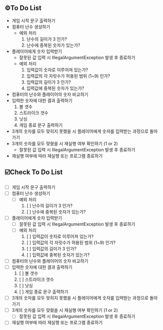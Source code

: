 ## ⚙️To Do List
- 게임 시작 문구 출력하기
- 컴퓨터 난수 생성하기
    - 예외 처리
        1. 난수의 길이가 3 인가?
        2. 난수에 중복된 숫자가 있는가?
- 플레이어에게 숫자 입력받기
    - 잘못된 값 입력 시 IllegalArgumentException 발생 후 종료하기
    - 예외 처리
        1. 입력값이 숫자로 이루어져 있는가?
        2. 입력값의 각 자릿수가 허용된 범위 (1~9) 인가?
        3. 입력값의 길이가 3 인가?
        4. 입력값에 중복된 숫자가 있는가?
- 컴퓨터의 난수와 플레이어의 숫자 비교하기
- 입력한 숫자에 대한 결과 출력하기
    1. 볼 갯수
    2. 스트라이크 갯수
    3. 낫싱
    4. 게임 종료 문구 출력하기
- 3개의 숫자를 모두 맞히지 못했을 시 플레이어에게 숫자를 입력받는 과정으로 돌아가기
- 3개의 숫자를 모두 맞혔을 시 재실행 여부 확인하기 (1 or 2)
    - 잘못된 값 입력 시 IllegalArgumentException 발생 후 종료하기
- 재실행 여부에 따라 재실행 또는 프로그램 종료하기

## ☑️️Check To Do List
- [ ] 게임 시작 문구 출력하기
- [ ] 컴퓨터 난수 생성하기
    - [ ] 예외 처리
        1. [ ] 난수의 길이가 3 인가?
        2. [ ] 난수에 중복된 숫자가 있는가?
- [ ] 플레이어에게 숫자 입력받기
    - [ ] 잘못된 값 입력 시 IllegalArgumentException 발생 후 종료하기
    - [ ] 예외 처리
        1. [ ] 입력값이 숫자로 이루어져 있는가?
        2. [ ] 입력값의 각 자릿수가 허용된 범위 (1~9) 인가?
        3. [ ] 입력값의 길이가 3 인가?
        4. [ ] 입력값에 중복된 숫자가 있는가?
- [ ] 컴퓨터의 난수와 플레이어의 숫자 비교하기
- [ ] 입력한 숫자에 대한 결과 출력하기
    1. [ ] 볼 갯수
    2. [ ] 스트라이크 갯수
    3. [ ] 낫싱
    4. [ ] 게임 종료 문구 출력하기
- [ ] 3개의 숫자를 모두 맞히지 못했을 시 플레이어에게 숫자를 입력받는 과정으로 돌아가기
- [ ] 3개의 숫자를 모두 맞혔을 시 재실행 여부 확인하기 (1 or 2)
    - [ ] 잘못된 값 입력 시 IllegalArgumentException 발생 후 종료하기
- [ ] 재실행 여부에 따라 재실행 또는 프로그램 종료하기
